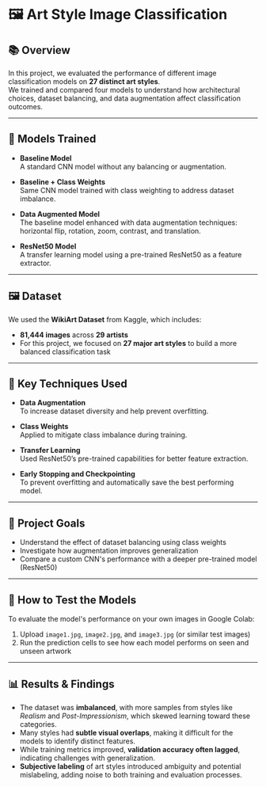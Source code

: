 # 🖼️ Art Style Image Classification

## 📚 Overview  
In this project, we evaluated the performance of different image classification models on **27 distinct art styles**.  
We trained and compared four models to understand how architectural choices, dataset balancing, and data augmentation affect classification outcomes.

---

## 🧠 Models Trained

- **Baseline Model**  
  A standard CNN model without any balancing or augmentation.

- **Baseline + Class Weights**  
  Same CNN model trained with class weighting to address dataset imbalance.

- **Data Augmented Model**  
  The baseline model enhanced with data augmentation techniques: horizontal flip, rotation, zoom, contrast, and translation.

- **ResNet50 Model**  
  A transfer learning model using a pre-trained ResNet50 as a feature extractor.

---

## 🖼️ Dataset

We used the **WikiArt Dataset** from Kaggle, which includes:

- **81,444 images** across **29 artists**
- For this project, we focused on **27 major art styles** to build a more balanced classification task

---

## 🧰 Key Techniques Used

- **Data Augmentation**  
  To increase dataset diversity and help prevent overfitting.

- **Class Weights**  
  Applied to mitigate class imbalance during training.

- **Transfer Learning**  
  Used ResNet50’s pre-trained capabilities for better feature extraction.

- **Early Stopping and Checkpointing**  
  To prevent overfitting and automatically save the best performing model.

---

## 🎯 Project Goals

- Understand the effect of dataset balancing using class weights  
- Investigate how augmentation improves generalization  
- Compare a custom CNN's performance with a deeper pre-trained model (ResNet50)

---

## 🧪 How to Test the Models

To evaluate the model's performance on your own images in Google Colab:

1. Upload `image1.jpg`, `image2.jpg`, and `image3.jpg` (or similar test images)
2. Run the prediction cells to see how each model performs on seen and unseen artwork

---

## 📊 Results & Findings

- The dataset was **imbalanced**, with more samples from styles like _Realism_ and _Post-Impressionism_, which skewed learning toward these categories.
- Many styles had **subtle visual overlaps**, making it difficult for the models to identify distinct features.
- While training metrics improved, **validation accuracy often lagged**, indicating challenges with generalization.
- **Subjective labeling** of art styles introduced ambiguity and potential mislabeling, adding noise to both training and evaluation processes.
